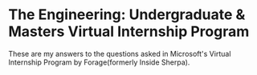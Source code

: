 # The Engineering: Undergraduate & Masters Virtual Internship Program
These are my answers to the questions asked in Microsoft's Virtual Internship Program by Forage(formerly Inside Sherpa).


